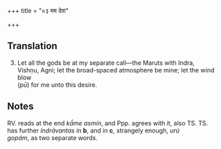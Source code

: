 +++
title = "०३ मम देवा"

+++
## Translation
3. Let all the gods be at my separate call—the Maruts with Indra,  
Vishṇu, Agni; let the broad-spaced atmosphere be mine; let the wind blow  
(*pū*) for me unto this desire.

## Notes
RV. reads at the end *kā́me asmín*, and Ppp. agrees with it, also TS. TS.  
has further *índrāvantas* in **b**, and in **c**, strangely enough, *urú  
gopám*, as two separate words.
